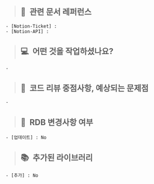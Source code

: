 > ## 📝&nbsp;&nbsp;관련 문서 레퍼런스

    - [Notion-Ticket] : 
    - [Notion-API] : 

> ## 💻&nbsp;&nbsp;어떤 것을 작업하셨나요?

    - 

> ## 🙇&nbsp;&nbsp;코드 리뷰 중점사항, 예상되는 문제점

    - 

> ## 💾&nbsp;&nbsp;RDB 변경사항 여부

    - [업데이트] : No

> ## 📚&nbsp;&nbsp;추가된 라이브러리

    - [추가] : No
